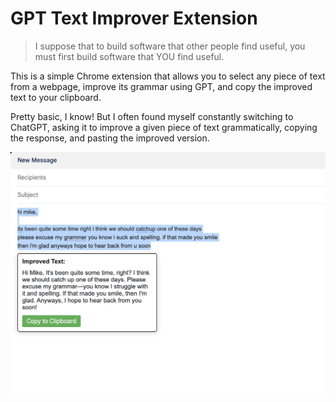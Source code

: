 # GPT Text Improver Extension

> I suppose that to build software that other people find useful, you must first build software that YOU find useful.

This is a simple Chrome extension that allows you to select any piece of text from a webpage, improve its grammar using GPT, and copy the improved text to your clipboard.

Pretty basic, I know! But I often found myself constantly switching to ChatGPT, asking it to improve a given piece of text grammatically, copying the response, and pasting the improved version.

![GPT Text Improver Extension](./extension-screenshot.png)
